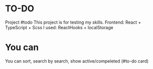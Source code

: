 # TO-DO
Project #todo
This project is for testing my skills. 
Frontend: React + TypeScript + Scss
I used: ReactHooks + localStorage

# You can
You can sort, search by search, show active/compeleted (#to-do card)

